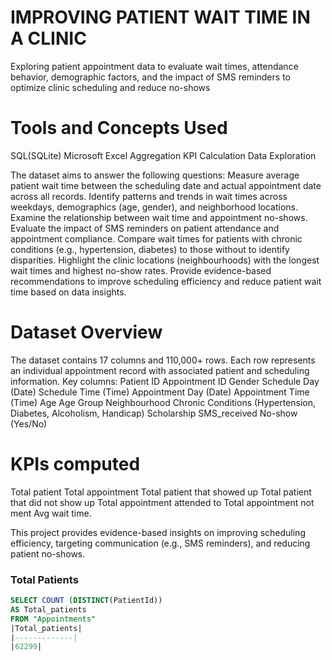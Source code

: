 # IMPROVING PATIENT WAIT TIME IN A CLINIC
Exploring patient appointment data to evaluate wait times, attendance behavior, demographic factors, and the impact of SMS reminders to optimize clinic scheduling and reduce no-shows
# Tools and Concepts Used
SQL(SQLite)
Microsoft Excel
Aggregation
KPI Calculation
Data Exploration

The dataset aims to answer the following questions:
Measure average patient wait time between the scheduling date and actual appointment date across all records.
Identify patterns and trends in wait times across weekdays, demographics (age, gender), and neighborhood locations.
Examine the relationship between wait time and appointment no-shows.
Evaluate the impact of SMS reminders on patient attendance and appointment compliance.
Compare wait times for patients with chronic conditions (e.g., hypertension, diabetes) to those without to identify disparities.
Highlight the clinic locations (neighbourhoods) with the longest wait times and highest no-show rates.
Provide evidence-based recommendations to improve scheduling efficiency and reduce patient wait time based on data insights.
# Dataset Overview
The dataset contains 17 columns and 110,000+ rows. Each row represents an individual appointment record with associated patient and scheduling information.
Key columns:
Patient ID
Appointment ID
Gender
Schedule Day (Date)
Schedule Time (Time)
Appointment Day (Date)
Appointment Time (Time)
Age
Age Group
Neighbourhood
Chronic Conditions (Hypertension, Diabetes, Alcoholism, Handicap)
Scholarship
SMS_received
No-show (Yes/No)
# KPIs computed
Total patient 
Total appointment 
Total patient that showed up
Total  patient that did not show up
Total appointment attended to
Total appointment not ment
Avg wait time.

This project provides evidence-based insights on improving scheduling efficiency, targeting communication (e.g., SMS reminders), and reducing patient no-shows.

### Total Patients
`````sql
SELECT COUNT (DISTINCT(PatientId))
AS Total_patients 
FROM "Appointments"
|Total_patients|
|-------------|
|62299|
